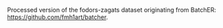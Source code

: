Processed version of the fodors-zagats dataset originating from BatchER: https://github.com/fmh1art/batcher.